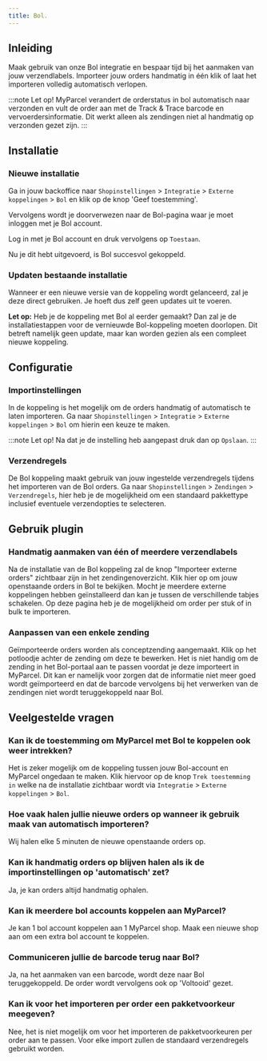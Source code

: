 ```yaml
---
title: Bol.
---
```


## Inleiding

Maak gebruik van onze Bol integratie en bespaar tijd bij het aanmaken van jouw verzendlabels.
Importeer jouw orders handmatig in één klik of laat het importeren volledig automatisch verlopen.

:::note
Let op! MyParcel verandert de orderstatus in bol automatisch naar verzonden en vult de order aan met de Track & Trace barcode en vervoerdersinformatie. Dit werkt alleen als zendingen niet al handmatig op verzonden gezet zijn.
:::

## Installatie

### Nieuwe installatie

Ga in jouw backoffice naar `Shopinstellingen` > `Integratie` > `Externe koppelingen` > `Bol` en klik op de knop 'Geef toestemming'.

<MPImg src="/documentation/bol/externekoppelingen.jpg" alt="Externe koppelingen" />

Vervolgens wordt je doorverwezen naar de Bol-pagina waar je moet inloggen met je Bol account.

<MPImg src="/documentation/bol/bolinloggen.jpg" alt="inloggen op Bol" />

Log in met je Bol account en druk vervolgens op `Toestaan`.

<MPImg src="/documentation/bol/toestemming-geven.jpg" alt="Toestaan van koppeling" />

Nu je dit hebt uitgevoerd, is Bol succesvol gekoppeld.

### Updaten bestaande installatie

Wanneer er een nieuwe versie van de koppeling wordt gelanceerd, zal je deze direct gebruiken. Je hoeft dus zelf geen updates uit te voeren.

**Let op:** Heb je de koppeling met Bol al eerder gemaakt? Dan zal je de installatiestappen voor de vernieuwde Bol-koppeling moeten doorlopen. Dit betreft namelijk geen update, maar kan worden gezien als een compleet nieuwe koppeling.

## Configuratie

### Importinstellingen

In de koppeling is het mogelijk om de orders handmatig of automatisch te laten importeren. Ga naar `Shopinstellingen` > `Integratie` > `Externe koppelingen` > `Bol` om hierin een keuze te maken.

<MPImg src="/documentation/bol/bol-importinstellingen.jpg" alt="Importinstellingen" />

:::note
Let op! Na dat je de instelling heb aangepast druk dan op `Opslaan`.
:::

### Verzendregels

De Bol koppeling maakt gebruik van jouw ingestelde verzendregels tijdens het importeren van de Bol orders.
Ga naar `Shopinstellingen` > `Zendingen` > `Verzendregels`, hier heb je de mogelijkheid om een standaard pakkettype inclusief eventuele verzendopties te selecteren.

## Gebruik plugin

### Handmatig aanmaken van één of meerdere verzendlabels

Na de installatie van de Bol koppeling zal de knop "Importeer externe orders" zichtbaar zijn in het zendingenoverzicht. Klik hier op om jouw openstaande orders in Bol te bekijken. Mocht je meerdere externe koppelingen hebben geïnstalleerd dan kan je tussen de verschillende tabjes schakelen. Op deze pagina heb je de mogelijkheid om order per stuk of in bulk te importeren.

### Aanpassen van een enkele zending

Geïmporteerde orders worden als conceptzending aangemaakt. Klik op het potloodje achter de zending om deze te bewerken. Het is niet handig om de zending in het Bol-portaal aan te passen voordat je deze importeert in MyParcel. Dit kan er namelijk voor zorgen dat de informatie niet meer goed wordt geïmporteerd en dat de barcode vervolgens bij het verwerken van de zendingen niet wordt teruggekoppeld naar Bol.

## Veelgestelde vragen

### Kan ik de toestemming om MyParcel met Bol te koppelen ook weer intrekken?

Het is zeker mogelijk om de koppeling tussen jouw Bol-account en MyParcel ongedaan te maken. Klik hiervoor op de knop `Trek toestemming in` welke na de installatie zichtbaar wordt via `Integratie` > `Externe koppelingen` > `Bol`.

### Hoe vaak halen jullie nieuwe orders op wanneer ik gebruik maak van automatisch importeren?

Wij halen elke 5 minuten de nieuwe openstaande orders op.

### Kan ik handmatig orders op blijven halen als ik de importinstellingen op 'automatisch' zet?

Ja, je kan orders altijd handmatig ophalen.

### Kan ik meerdere bol accounts koppelen aan MyParcel?

Je kan 1 bol account koppelen aan 1 MyParcel shop. Maak een nieuwe shop aan om een extra bol account te koppelen.

### Communiceren jullie de barcode terug naar Bol?

Ja, na het aanmaken van een barcode, wordt deze naar Bol teruggekoppeld. De order wordt vervolgens ook op 'Voltooid' gezet.

### Kan ik voor het importeren per order een pakketvoorkeur meegeven?

Nee, het is niet mogelijk om voor het importeren de pakketvoorkeuren per order aan te passen. Voor elke import zullen de standaard verzendregels gebruikt worden.
